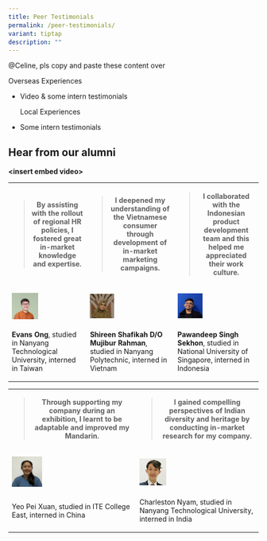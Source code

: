 ```yaml
---
title: Peer Testimonials
permalink: /peer-testimonials/
variant: tiptap
description: ""
---
```

<p>@Celine, pls copy and paste these content over</p>
<p>Overseas Experiences</p>
<ul data-tight="true" class="tight">
<li>
<p>Video &amp; some intern testimonials</p>
<p></p>
<p>Local Experiences</p>
</li>
<li>
<p>Some intern testimonials</p>
</li>
</ul>
<h2><strong>Hear from our alumni</strong></h2>
<p><strong>&lt;insert embed video&gt;</strong>
</p>
<table style="minWidth: 75px">
<colgroup>
<col>
<col>
<col>
</colgroup>
<tbody>
<tr>
<th rowspan="1" colspan="1">
<blockquote>
<p>By assisting with the rollout of regional HR policies, I fostered great
in-market knowledge and expertise.</p>
</blockquote>
</th>
<th rowspan="1" colspan="1">
<blockquote>
<p>I deepened my understanding of the Vietnamese consumer through development
of in-market marketing campaigns.</p>
</blockquote>
</th>
<th rowspan="1" colspan="1">
<blockquote>
<p>I collaborated with the Indonesian product development team and this helped
me appreciated their work culture.</p>
</blockquote>
</th>
</tr>
<tr>
<td rowspan="1" colspan="1">
<p></p>
<div class="isomer-image-wrapper">
<img style="width: 37%;" height="auto" width="100%" alt="" src="/images/download.jpg">
</div>
</td>
<td rowspan="1" colspan="1">
<p></p>
<div class="isomer-image-wrapper">
<img style="width: 30%;" height="auto" width="100%" alt="" src="/images/download__1_.jpg">
</div>
</td>
<td rowspan="1" colspan="1">
<p></p>
<div class="isomer-image-wrapper">
<img style="width: 32%;" height="auto" width="100%" alt="" src="/images/download__2_.jpg">
</div>
</td>
</tr>
<tr>
<td rowspan="1" colspan="1">
<p><strong>Evans Ong</strong>, studied in Nanyang Technological University,
interned in Taiwan</p>
</td>
<td rowspan="1" colspan="1">
<p><strong>Shireen Shafikah D/O Mujibur Rahman</strong>, studied in Nanyang
Polytechnic, interned in Vietnam</p>
</td>
<td rowspan="1" colspan="1">
<p><strong>Pawandeep Singh Sekhon</strong>, studied in National University
of Singapore, interned in Indonesia</p>
</td>
</tr>
</tbody>
</table>
<table style="minWidth: 50px">
<colgroup>
<col>
<col>
</colgroup>
<tbody>
<tr>
<th rowspan="1" colspan="1">
<blockquote>
<p>Through supporting my company during an exhibition, I learnt to be adaptable
and improved my Mandarin.</p>
</blockquote>
</th>
<th rowspan="1" colspan="1">
<blockquote>
<p>I gained compelling perspectives of Indian diversity and heritage by conducting
in-market research for my company.</p>
</blockquote>
</th>
</tr>
<tr>
<td rowspan="1" colspan="1">
<p></p>
<div class="isomer-image-wrapper">
<img style="width: 25%;" height="auto" width="100%" alt="" src="/images/download__3_.jpg">
</div>
</td>
<td rowspan="1" colspan="1">
<p></p>
<div class="isomer-image-wrapper">
<img style="width: 23%;" height="auto" width="100%" alt="" src="/images/download__4_.jpg">
</div>
</td>
</tr>
<tr>
<td rowspan="1" colspan="1">
<p>Yeo Pei Xuan, studied in ITE College East, interned in China</p>
</td>
<td rowspan="1" colspan="1">
<p>Charleston Nyam, studied in Nanyang Technological University, interned
in India</p>
</td>
</tr>
</tbody>
</table>
<p></p>
